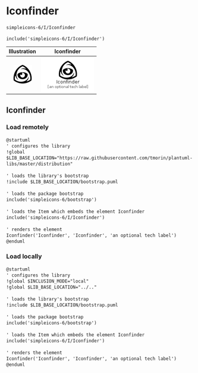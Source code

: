 # Iconfinder


```text
simpleicons-6/I/Iconfinder
```

```text
include('simpleicons-6/I/Iconfinder')
```



| Illustration | Iconfinder |
| :---: | :---: |
| ![illustration for Illustration](../../simpleicons-6/I/Iconfinder.png) | ![illustration for Iconfinder](../../simpleicons-6/I/Iconfinder.Local.png) |




## Iconfinder

### Load remotely
```plantuml
@startuml
' configures the library
!global $LIB_BASE_LOCATION="https://raw.githubusercontent.com/tmorin/plantuml-libs/master/distribution"

' loads the library's bootstrap
!include $LIB_BASE_LOCATION/bootstrap.puml

' loads the package bootstrap
include('simpleicons-6/bootstrap')

' loads the Item which embeds the element Iconfinder
include('simpleicons-6/I/Iconfinder')

' renders the element
Iconfinder('Iconfinder', 'Iconfinder', 'an optional tech label')
@enduml
```

### Load locally
```plantuml
@startuml
' configures the library
!global $INCLUSION_MODE="local"
!global $LIB_BASE_LOCATION="../.."

' loads the library's bootstrap
!include $LIB_BASE_LOCATION/bootstrap.puml

' loads the package bootstrap
include('simpleicons-6/bootstrap')

' loads the Item which embeds the element Iconfinder
include('simpleicons-6/I/Iconfinder')

' renders the element
Iconfinder('Iconfinder', 'Iconfinder', 'an optional tech label')
@enduml
```

